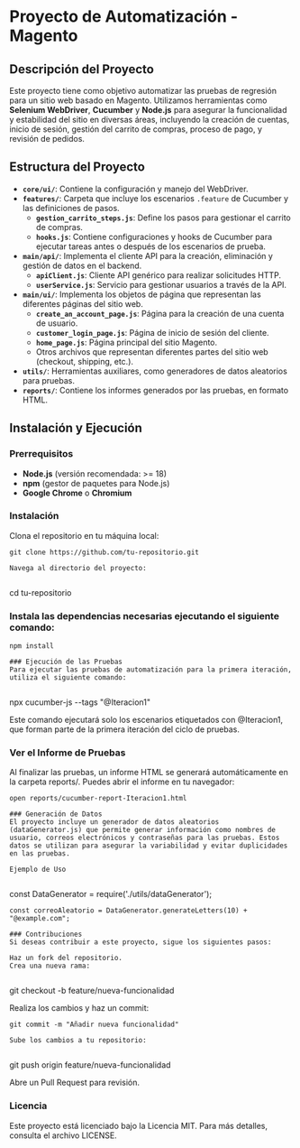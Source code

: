 # Proyecto de Automatización - Magento

## Descripción del Proyecto
Este proyecto tiene como objetivo automatizar las pruebas de regresión para un sitio web basado en Magento. Utilizamos herramientas como **Selenium WebDriver**, **Cucumber** y **Node.js** para asegurar la funcionalidad y estabilidad del sitio en diversas áreas, incluyendo la creación de cuentas, inicio de sesión, gestión del carrito de compras, proceso de pago, y revisión de pedidos.

## Estructura del Proyecto
- **`core/ui/`**: Contiene la configuración y manejo del WebDriver.
- **`features/`**: Carpeta que incluye los escenarios `.feature` de Cucumber y las definiciones de pasos.
  - **`gestion_carrito_steps.js`**: Define los pasos para gestionar el carrito de compras.
  - **`hooks.js`**: Contiene configuraciones y hooks de Cucumber para ejecutar tareas antes o después de los escenarios de prueba.
- **`main/api/`**: Implementa el cliente API para la creación, eliminación y gestión de datos en el backend.
  - **`apiClient.js`**: Cliente API genérico para realizar solicitudes HTTP.
  - **`userService.js`**: Servicio para gestionar usuarios a través de la API.
- **`main/ui/`**: Implementa los objetos de página que representan las diferentes páginas del sitio web.
  - **`create_an_account_page.js`**: Página para la creación de una cuenta de usuario.
  - **`customer_login_page.js`**: Página de inicio de sesión del cliente.
  - **`home_page.js`**: Página principal del sitio Magento.
  - Otros archivos que representan diferentes partes del sitio web (checkout, shipping, etc.).
- **`utils/`**: Herramientas auxiliares, como generadores de datos aleatorios para pruebas.
- **`reports/`**: Contiene los informes generados por las pruebas, en formato HTML.

## Instalación y Ejecución

### Prerrequisitos
- **Node.js** (versión recomendada: >= 18)
- **npm** (gestor de paquetes para Node.js)
- **Google Chrome** o **Chromium**

### Instalación
Clona el repositorio en tu máquina local:


```
git clone https://github.com/tu-repositorio.git

Navega al directorio del proyecto:


```
cd tu-repositorio

### Instala las dependencias necesarias ejecutando el siguiente comando:


```
npm install

### Ejecución de las Pruebas
Para ejecutar las pruebas de automatización para la primera iteración, utiliza el siguiente comando:


```
npx cucumber-js --tags "@Iteracion1"

Este comando ejecutará solo los escenarios etiquetados con @Iteracion1, que forman parte de la primera iteración del ciclo de pruebas.

### Ver el Informe de Pruebas
Al finalizar las pruebas, un informe HTML se generará automáticamente en la carpeta reports/. Puedes abrir el informe en tu navegador:


```
open reports/cucumber-report-Iteracion1.html

### Generación de Datos
El proyecto incluye un generador de datos aleatorios (dataGenerator.js) que permite generar información como nombres de usuario, correos electrónicos y contraseñas para las pruebas. Estos datos se utilizan para asegurar la variabilidad y evitar duplicidades en las pruebas.

Ejemplo de Uso


```
const DataGenerator = require('./utils/dataGenerator');


```
const correoAleatorio = DataGenerator.generateLetters(10) + "@example.com";

### Contribuciones
Si deseas contribuir a este proyecto, sigue los siguientes pasos:

Haz un fork del repositorio.
Crea una nueva rama:


```
git checkout -b feature/nueva-funcionalidad

Realiza los cambios y haz un commit:


```
git commit -m "Añadir nueva funcionalidad"

Sube los cambios a tu repositorio:


```
git push origin feature/nueva-funcionalidad

Abre un Pull Request para revisión.

### Licencia
Este proyecto está licenciado bajo la Licencia MIT. Para más detalles, consulta el archivo LICENSE.